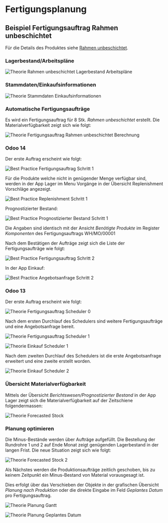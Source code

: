 # Fertigungsplanung

## Beispiel Fertigungsauftrag Rahmen unbeschichtet
Für die Details des Produktes siehe [Rahmen unbeschichtet](Theorie-Definition-Beispiel-Fahrrad.md#Rahmen%20unbeschichtet).

### Lagerbestand/Arbeitspläne

![Theorie Rahmen unbeschichtet Lagerbestand Arbeitspläne](assets/Theorie%20Rahmen%20unbeschichtet%20Lagerbestand%20Arbeitspl%C3%A4ne.svg)

### Stammdaten/Einkaufsinformationen

![Theorie Stammdaten Einkaufsinformationen](assets/Theorie%20Stammdaten%20Einkaufsinformationen.svg)

### Automatische Fertigungsaufträge
Es wird ein Fertigungsauftrag für 8 Stk. *Rahmen unbeschichtet* erstellt. Die Materialverfügbarkeit zeigt sich wie folgt:

![Theorie Fertigungsauftrag Rahmen unbeschichtet Berechnung](assets/Theorie%20Fertigungsauftrag%20Rahmen%20unbeschichtet%20Berechnung.svg)

### Odoo 14
Der erste Auftrag erscheint wie folgt:

![Best Practice Fertigungsauftrag Schritt 1](assets/Best%20Practice%20Fertigungsauftrag%20Schritt%201.svg)

Für die Produkte welche nicht in genügender Menge verfügbar sind, werden in der App Lager im Menu Vorgänge in der Übersicht Replenishment Vorschläge angezeigt.

![Best Practice Replenishment Schritt 1](assets/Best%20Practice%20Replenishment%20Schritt%201.svg)

Prognostizierter Bestand:

![Best Practice Prognostizierter Bestand Schritt 1](assets/Best%20Practice%20Prognostizierter%20Bestand%20Schritt%201.svg)

Die Angaben sind identisch mit der Ansicht *Benötigte Produkte* im Register *Komponenten* des Fertigungsauftrags WH/MO/00001

Nach dem Bestätigen der Aufträge zeigt sich die Liste der Fertigungsaufträge wie folgt:

![Best Practice Fertigungsauftrag Schritt 2](assets/Best%20Practice%20Fertigungsauftrag%20Schritt%202.svg)

In der App Einkauf:

![Best Practice Angebotsanfrage Schritt 2](assets/Best%20Practice%20Angebotsanfrage%20Schritt%202.svg)

### Odoo 13

Der erste Auftrag erscheint wie folgt:

![Theorie Fertigungsauftrag Scheduler 0](assets/Theorie%20Fertigungsauftrag%20Scheduler%200.svg)

Nach dem ersten Durchlauf des Schedulers sind weitere Fertigungsaufträge und eine Angebotsanfrage bereit.

![Theorie Fertigungsauftrag Scheduler 1](assets/Theorie%20Fertigungsauftrag%20Scheduler%201.svg)

![Theorie Einkauf Scheduler 1](assets/Theorie%20Einkauf%20Scheduler%201.svg)

Nach dem zweiten Durchlauf des Schedulers ist die erste Angebotsanfrage erweitert und eine zweite erstellt worden.

![Theorie Einkauf Scheduler 2](assets/Theorie%20Einkauf%20Scheduler%202.svg)

### Übersicht Materialverfügbarkeit
Mittels der Übersicht *Berichtswesen/Prognostizierter Bestand* in der App Lager  zeigt sich die Materialverfügbarkeit auf der Zeitschiene folgendermassen:

![Theorie Forecasted Stock](assets/Theorie%20Forecasted%20Stock.png)

### Planung optimieren
Die Minus-Bestände werden über Aufträge aufgefüllt. Die Bestellung der Rundrohre 1 und 2 auf Ende Monat zeigt genügenden Lagerbestand in der langen Frist. Die neue Situation zeigt sich wie folgt:

![Theorie Forecasted Stock 2](assets/Theorie%20Forecasted%20Stock%202.png)

Als Nächstes werden die Produktionsaufträge zeitlich geschoben, bis zu keinem Zeitpunkt ein Minus-Bestand von Material vorausgesagt ist.

Dies erfolgt über das Verschieben der Objekte in der grafischen Übersicht *Planung nach Produktion* oder die direkte Eingabe im Feld *Geplantes Datum* pro Fertigungsauftrag.

![Theorie Planung Gantt](assets/Theorie%20Planung%20Gantt.png)

![Theorie Planung Geplantes Datum](assets/Theorie%20Planung%20Geplantes%20Datum.png)